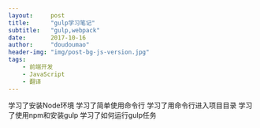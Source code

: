 ```yaml
---
layout:     post
title:      "gulp学习笔记"
subtitle:   "gulp,webpack"
date:       2017-10-16
author:     "doudoumao"
header-img: "img/post-bg-js-version.jpg"
tags:
    - 前端开发
    - JavaScript
    - 翻译
---
```



学习了安装Node环境
学习了简单使用命令行
学习了用命令行进入项目目录
学习了使用npm和安装gulp
学习了如何运行gulp任务